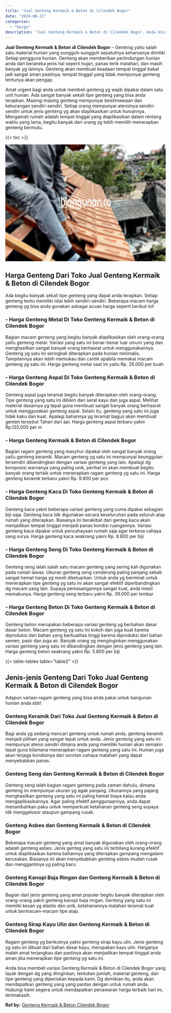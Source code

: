 ```yaml
---
title: "Jual Genteng Kermaik & Beton di Cilendek Bogor"
date: "2024-08-21"
categories: 
  - "harga"
description: "Jual Genteng Kermaik & Beton di Cilendek Bogor. Anda bisa membeli variasi Genteng Kermaik & Beton di Cilendek Bogor yang layak dengan dg yang diinginkan, ten..."
---
```


**Jual Genteng Kermaik & Beton di Cilendek Bogor** – Genteng yaitu salah satu material hunian yang sungguh-sungguh sepatutnya seharusnya dimiliki Setiap pengguna hunian. Genteng akan memberikan perlindungan hunian anda dari beraneka jenis hal seperti hujan, panas terik matahari, dan masih banyak yg lainnya. Genteng akan membuat keadaan tempat tinggal bakal jadi sangat aman pastinya. tempat tinggal yang tidak mempunyai genteng tentunya akan pengap.

Amat urgent bagi anda untuk membeli genteng yg wajib dipakai dalam satu unit hunian. Ada sangat banyak sekali tipe genteng yang bisa anda terapkan. Masing-masing genteng mempunyai keistimewaan dan kekurangan sendiri-sendiri. Setiap orang mempunyai atensinya sendiri-sendiri untuk jenis genteng yg akan diaplikasikan untuk huniannya. Mengamati rumah adalah tempat tinggal yang diaplikasikan dalam rentang waktu yang lama, begitu banyak dari orang yg lebih memilih menerapkan genteng bermutu.

{{< toc >}}

![Jual Genteng Kermaik & Beton di Cilendek Bogor](/images/genteng-minimalis-murah15.png)

## Harga Genteng Dari Toko Jual Genteng Kermaik & Beton di Cilendek Bogor

Ada begitu banyak sekali tipe genteng yang dapat anda terapkan. Setiap genteng tentu memiliki nilai lebih sendiri-sendiri. Beberapa macam harga genteng yg bisa anda gunakan sebagai acuan harga seperti berikut ini!

### \- Harga Genteng Metal Di Toko Genteng Kermaik & Beton di Cilendek Bogor

Bagian macam genteng yang begitu banyak diaplikasikan oleh orang-orang yaitu genteng metal. Variasi yang satu ini benar-benar luar umum yang dan menghasilkan sangat banyak orang berhasrat untuk menggunakannya. Genteng yg satu ini seringkali diterapkan pada hunian minimalis. Tampilannya akan lebih memukau dan cantik apabila memakai macam genteng yg satu ini. Harga genteng metal saat ini yaitu Rp. 26.000 per buah

### \- Harga Genteng Aspal Di Toko Genteng Kermaik & Beton di Cilendek Bogor

Genteng aspal juga teramat begitu banyak diterapkan oleh orang-orang. Tipe genteng yang satu ini dibikin dari serat kayu dan juga aspal. Melihat material dasarnya yg tepat guna membuat sangat banyak orang berhasrat untuk menggunakan genteng aspal. Selain itu, genteng yang satu ini juga tidak kaku dan kuat. Apalagi bahannya yg teramat bagus akan membuat genten tersebut Tahan dari api. Harga genteng aspal terbaru yakni Rp.125.000 per m

### \- Harga Genteng Kermaik & Beton di Cilendek Bogor

Bagian ragam genteng yang masyhur dipakai oleh sangat banyak orang yaitu genteng keramik. Macam genteng yg satu ini mempunyai keunggulan tersendiri dibandingkan dengan variasi genteng yang lain. Apalagi dg komposisi warnanya yang paling unik, perihal ini akan membuat begitu banyak orang tertaik untuk menerapkan ragam genteng yg satu ini. Harga genteng keramik terbaru yakni Rp. 9.800 per pcs

### \- Harga Genteng Kaca Di Toko Genteng Kermaik & Beton di Cilendek Bogor

Genteng kaca yakni beberapa variasi genteng yang cuma dipakai sebagian biji saja. Genteng kaca tdk digunakan secara keseluruhan pada seluruh atap rumah yang diterapkan. Biasanya ini berakibat dari genteg kaca akan menjadikan tempat tinggal menjadi panas kondisi ruangannya. Variasi genteng kaca dipakai untuk pencahayaan rumah saja agar terkena cahaya sang surya. Harga genteng kaca seakrang yakni Rp. 8.800 per biji

### \- Harga Genteng Seng Di Toko Genteng Kermaik & Beton di Cilendek Bogor

Genteng seng ialah salah satu macam genteng yang sering kali digunakan pada rumah lawas. Ukuran genteng seng cenderung paling panjang sebab sangat hemat harga yg mesti dikeluarkan. Untuk anda yg berminat untuk menerapkan tipe genteng yg satu ini akan sangat efektif diperbandingkan dg macam yang lain. Supaya pemasangannya sangat kuat, anda mesti memakunya. Harga genteng seng terbaru yakni Rp. 39.000 per lembar

### \- Harga Genteng Beton Di Toko Genteng Kermaik & Beton di Cilendek Bogor

Genteng beton merupakan beberapa variasi genteng yg berbahan dasar dasar beton. Macam genteng yg satu ini kokoh dan juga kuat karena diproduksi dari bahan yang berkualitas tinggi karena diproduksi dari bahan semen, pasir dan juga air. Banyak orang yg menginginkan menggunakan variasi genteng yang satu ini dibandingkan dengan jenis genteng yang lain. Harga genteng beton seakrang yakni Rp. 5.800 per biji

{{< table-tables table="table2" >}}

## Jenis-jenis Genteng Dari Toko Jual Genteng Kermaik & Beton di Cilendek Bogor

Adapun variasi-ragam genteng yang bisa anda pakai untuk bangunan hunian anda sbb!

### Genteng Keramik Dari Toko Jual Genteng Kermaik & Beton di Cilendek Bogor

Bagi anda yg sedang mencari genteng untuk rumah anda, genteng keramik menjadi pilihan yang sangat tepat untuk anda. Jenis genteng yang satu ini mempunyai atensi sendiri dimana anda yang memiliki hunian akan semakin tepat guna bilamana menerapkan ragam genteng yang satu ini. Hunian juga akan terjaga kondisinya dari sorotan cahaya matahari yang dapat menyebabkan panas.

### Genteng Seng dan Genteng Kermaik & Beton di Cilendek Bogor

Genteng seng ialah bagian ragam genteng pada zaman dahulu, dimana genteng ini mempunyai ukuran yg agak panjang. Ukurannya yang pajang menghasilkan genteng yang satu ini paling hemat biaya kalau anda mengaplikasikannya. Agar paling efektif penggunaannya, anda dapat menambahkan paku untuk memperkuat ketahanan genteng seng supaya tdk menggelosor ataupun gampang rusak.

### Genteng Asbes dan Genteng Kermaik & Beton di Cilendek Bogor

Beberapa macam genteng yang amat banyak digunakan oleh orang-orang adalah genteng asbes. Jenis genteg yang satu ini terbilang kurang efektif untuk diaplikasikan karena bahannya yang diterapkan gampang mengalami kerusakan. Biasanya ini akan menyebabkan genteng asbes mudah rusak dan menggantinya yg paling baru.

### Genteng Kanopi Baja Ringan dan Genteng Kermaik & Beton di Cilendek Bogor

Bagian dari jenis genteng yang amat populer begitu banyak diterapkan oleh orang-orang yakni genteng kanopi baja ringan. Genteng yang satu ini memiiki kesan yg elastis dan unik, ketahanannya malahan teramat kuat untuk bermacam-macam tipe atap.

### Genteng Sirap Kayu Ulin dan Genteng Kermaik & Beton di Cilendek Bogor

Ragam genteng yg berikutnya yakni genteng sirap kayu ulin. Jenis genteng yg satu ini dibuat dari bahan dasar kayu, merupakan kayu ulin. Harganya malah amat terjangkau dan pastinya akan menjadikan tempat tinggal anda aman jika menerapkan tipe genteng yg satu ini.

Anda bisa membeli variasi Genteng Kermaik & Beton di Cilendek Bogor yang layak dengan dg yang diinginkan, tentukan jumlah, material genteng, dan tipe genteng yang diperlukan kepada kami. Dg demikian itu, anda akan mendapatkan genteng yang yang pantas dengan untuk rumah anda. Hubungi kami segera untuk mendapatkan penawaran harga terbaik hari ini, terimakasih.

**Ref by:**  [Genteng Kermaik & Beton  Cilendek Bogor](https://id.wikipedia.org/wiki/Genteng)
